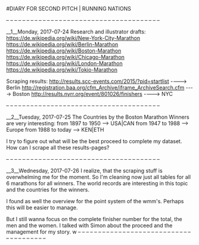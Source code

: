 #DIARY FOR SECOND PITCH | RUNNING NATIONS

– – – – – – – – – – – – – – – – – – – – – – – – – – – – – – – – – – – – – – 

__1__Monday, 2017-07-24
Research and illustrator drafts: 
https://de.wikipedia.org/wiki/New-York-City-Marathon
https://de.wikipedia.org/wiki/Berlin-Marathon
https://de.wikipedia.org/wiki/Boston-Marathon
https://de.wikipedia.org/wiki/Chicago-Marathon
https://de.wikipedia.org/wiki/London-Marathon
https://de.wikipedia.org/wiki/Tokio-Marathon

Scraping results:
http://results.scc-events.com/2015/?pid=startlist ----> Berlin
http://registration.baa.org/cfm_Archive/iframe_ArchiveSearch.cfm ----> Boston
http://results.nyrr.org/event/801026/finishers ----> NYC

– – – – – – – – – – – – – – – – – – – – – – – – – – – – – – – – – – – – – – 

__2__Tuesday, 2017-07-25
The Countries by the Boston Marathon Winners are very interesting: 
from 1897 to 1950 --> USA|CAN
from 1947 to 1988 --> Europe
from 1988 to today --> KEN|ETH

I try to figure out what will be the best proceed to complete my dataset. 
How can I scrape all these results-pages?

– – – – – – – – – – – – – – – – – – – – – – – – – – – – – – – – – – – – – – 

__3__Wednesday, 2017-07-26
I realize, that the scraping stuff is overwhelming me for the moment. 
So I'm cleaning now just all tables for all 6 marathons for all winners.
The world records are interesting in this topic and the countries for the winners. 

I found as well the overview for the point system of the wmm's. 
Perhaps this will be easier to manage.

But I still wanna focus on the complete finisher number for the total, the men and the women. 
I talked with Simon about the proceed and the management for my story. 
w
– – – – – – – – – – – – – – – – – – – – – – – – – – – – – – – – – – – – – – 

